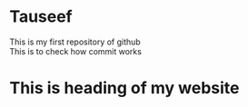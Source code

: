 # Tauseef
This is my first repository of github
<br>
This is to check how commit works
<br>

<h1>This is heading of my website</h1>
